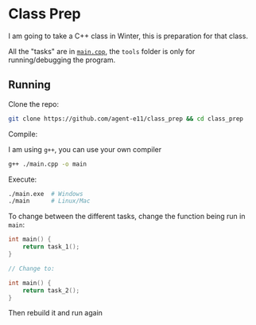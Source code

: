 # Class Prep

I am going to take a C++ class in Winter, this is preparation for that class.

All the "tasks" are in [`main.cpp`](./main.cpp), the `tools` folder is only for running/debugging the program.

## Running

Clone the repo:

```sh
git clone https://github.com/agent-e11/class_prep && cd class_prep
```

Compile:

I am using `g++`, you can use your own compiler

```sh
g++ ./main.cpp -o main
```

Execute:

```sh
./main.exe  # Windows
./main      # Linux/Mac
```

To change between the different tasks, change the function being run in `main`:

```cpp
int main() {
    return task_1();
}

// Change to:

int main() {
    return task_2();
}
```

Then rebuild it and run again
